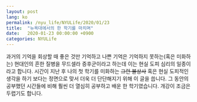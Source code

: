 ```yaml
---
layout: post
lang: ko
permalink: /nyu_life/NYULife/2020/01/23
title:  "뉴욕대에서의 한 학기를 마치며"
date:   2020-01-23 00:00:00 +0900
categories: NYULife
---
```

과거의 기억을 회상할 때 좋은 것만 기억하고 나쁜 기억은 기억하지 못하는(혹은 미화하는) 현대인의 흔한 질병을 무드셀라 증후군이라고 하는데 이는 현실 도피 심리의 일종이라고 합니다. 시간이 지난 후 나의 첫 학기를 미화하는 <del>그런 불상사</del> 혹은 현실 도피적인 생각을 하기 보다는 정면으로 맞서 더욱 더 단단해지기 위해 이 글을 씁니다. 그 동안의 공부했던 시간들에 비해 훨씬 더 열심히 공부하고 배운 한 학기였습니다. 개강이 조금은 두렵기도 합니다.
